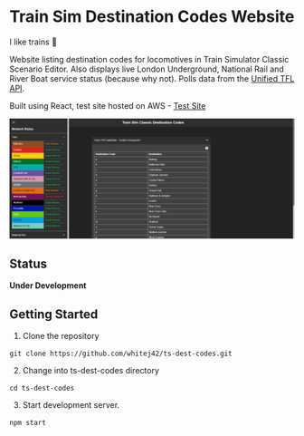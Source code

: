 # Train Sim Destination Codes Website
I like trains :station:

Website listing destination codes for locomotives in Train Simulator Classic Scenario Editor. Also displays live London Underground, National Rail and River Boat service status (because why not). Polls data from the [Unified TFL API](https://api-portal.tfl.gov.uk/apis).

Built using React, test site hosted on AWS - [Test Site](https://main.dsalfe24ugk1r.amplifyapp.com/)

![Website Screenshot](https://github.com/whitej42/ts-dest-codes/blob/main/src/img/website-screenshot.png)

## Status
**Under Development**

## Getting Started
1. Clone the repository
```
git clone https://github.com/whitej42/ts-dest-codes.git
```
2. Change into ts-dest-codes directory
```
cd ts-dest-codes
```
3. Start development server.
```
npm start
```
